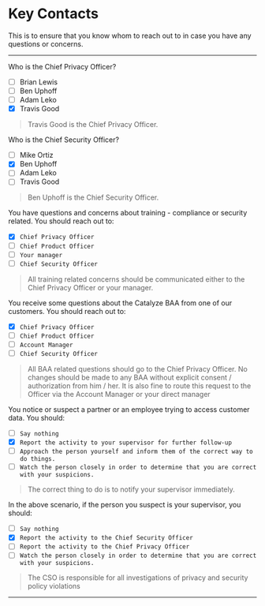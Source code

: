 # Key Contacts

This is to ensure that you know whom to reach out to in case you have any questions or concerns.

----
Who is the Chief Privacy Officer?
- [ ] Brian Lewis
- [ ] Ben Uphoff
- [ ] Adam Leko
- [x] Travis Good

> Travis Good is the Chief Privacy Officer.

Who is the Chief Security Officer?
- [ ] Mike Ortiz
- [x] Ben Uphoff
- [ ] Adam Leko
- [ ] Travis Good

> Ben Uphoff is the Chief Security Officer.



You have questions and concerns about training - compliance or security related. You should reach out to:
- [x] `Chief Privacy Officer`
- [ ] `Chief Product Officer`
- [ ] `Your manager`
- [ ] `Chief Security Officer`

> All training related concerns should be communicated either to the Chief Privacy Officer or your manager.


You receive some questions about the Catalyze BAA from one of our customers. You should reach out to:

- [x] `Chief Privacy Officer`
- [ ] `Chief Product Officer`
- [ ] `Account Manager`
- [ ] `Chief Security Officer`

> All BAA related questions should go to the Chief Privacy Officer. No changes should be made to any BAA without explicit consent / authorization from him / her. It is also fine to route this request to the Officer via the Account Manager or your direct manager


You notice or suspect a partner or an employee trying to access customer data. You should:
- [ ] `Say nothing`
- [x] `Report the activity to your supervisor for further follow-up`
- [ ] `Approach the person yourself and inform them of the correct way to do things.`
- [ ] `Watch the person closely in order to determine that you are correct with your suspicions.`

> The correct thing to do is to notify your supervisor immediately.

In the above scenario, if the person you suspect is your supervisor, you should:
- [ ] `Say nothing`
- [x] `Report the activity to the Chief Security Officer`
- [ ] `Report the activity to the Chief Privacy Officer`
- [ ] `Watch the person closely in order to determine that you are correct with your suspicions.`

> The CSO is responsible for all investigations of privacy and security policy violations

----
